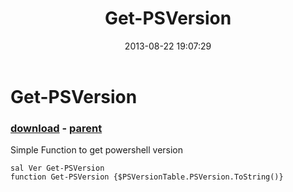 ﻿---
pid:            4415
poster:         mockmyberet
title:          Get-PSVersion
date:           2013-08-22 19:07:29
format:         posh
parent:         4413
parent:         4413

---

# Get-PSVersion

### [download](4415.ps1) - [parent](4413.md)

Simple Function to get powershell version

```posh
sal Ver Get-PSVersion
function Get-PSVersion {$PSVersionTable.PSVersion.ToString()}
```
